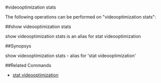#videooptimization stats

The following operations can be performed on "videooptimization stats":


##show videooptimization stats

show videooptimization stats is an alias for stat videooptimization


##Synopsys

show videooptimization stats - alias for 'stat videooptimization'


##Related Commands

<ul><li><a href="../../../ptimization.html#stat-videooptimiz/ptimization.html#stat-videooptimiz">stat videooptimization</a></li></ul>



